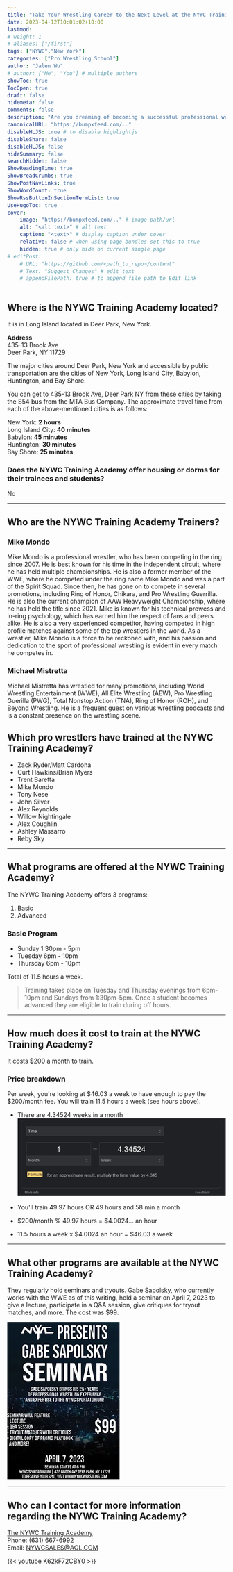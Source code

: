 ```yaml
---
title: "Take Your Wrestling Career to the Next Level at the NYWC Training Academy"
date: 2023-04-12T10:01:02+10:00
lastmod:
# weight: 1
# aliases: ["/first"]
tags: ["NYWC","New York"]
categories: ["Pro Wrestling School"]
author: "Jalen Wu"
# author: ["Me", "You"] # multiple authors
showToc: true
TocOpen: true
draft: false
hidemeta: false
comments: false
description: "Are you dreaming of becoming a successful professional wrestler? Do you want to learn from experienced trainers who have worked with WWE, ROH, and other top promotions? Look no further than NYWC Training Academy, Long Island's oldest and most successful wrestling school. With a proven track record of producing dynamic wrestlers who have gone on to work with WWE, AEW, Impact, and NJPW, NYWC offers comprehensive training led by top trainers Mike Mondo and Michael Mistretta. From the basics to advanced techniques, you'll learn everything you need to know to be successful in the industry. Join the ranks of NYWC graduates like Zack Ryder/Matt Cardona, Curt Hawkins/Brian Myers, Tony Nese, and more. Training is affordable at just $200 per month, with flexible scheduling options available. Don't wait to take your wrestling career to the next level – enroll in NYWC Training Academy today!"
canonicalURL: "https://bumpxfeed.com/.."
disableHLJS: true # to disable highlightjs
disableShare: false
disableHLJS: false
hideSummary: false
searchHidden: false
ShowReadingTime: true
ShowBreadCrumbs: true
ShowPostNavLinks: true
ShowWordCount: true
ShowRssButtonInSectionTermList: true
UseHugoToc: true
cover:
    image: "https://bumpxfeed.com/.." # image path/url
    alt: "<alt text>" # alt text
    caption: "<text>" # display caption under cover
    relative: false # when using page bundles set this to true
    hidden: true # only hide on current single page
# editPost:
    # URL: "https://github.com/<path_to_repo>/content"
    # Text: "Suggest Changes" # edit text
    # appendFilePath: true # to append file path to Edit link
---
```


## Where is the NYWC Training Academy located?
It is in Long Island located in Deer Park, New York.

**Address**  
435-13 Brook Ave  
Deer Park, NY 11729  

The major cities around Deer Park, New York and accessible by public transportation are the cities of New York, Long Island City, Babylon, Huntington, and Bay Shore.

You can get to 435-13 Brook Ave, Deer Park NY from these cities by taking the S54 bus from the MTA Bus Company. The approximate travel time from each of the above-mentioned cities is as follows:

New York: **2 hours**  
Long Island City: **40 minutes**  
Babylon: **45 minutes**    
Huntington: **30 minutes**  
Bay Shore: **25 minutes**

### Does the NYWC Training Academy offer housing or dorms for their trainees and students?
No

---

## Who are the NYWC Training Academy Trainers?
### Mike Mondo
Mike Mondo is a professional wrestler, who has been competing in the ring since 2007. He is best known for his time in the independent circuit, where he has held multiple championships. He is also a former member of the WWE, where he competed under the ring name Mike Mondo and was a part of the Spirit Squad. Since then, he has gone on to compete in several promotions, including Ring of Honor, Chikara, and Pro Wrestling Guerrilla. He is also the current champion of AAW Heavyweight Championship, where he has held the title since 2021. Mike is known for his technical prowess and in-ring psychology, which has earned him the respect of fans and peers alike. He is also a very experienced competitor, having competed in high profile matches against some of the top wrestlers in the world. As a wrestler, Mike Mondo is a force to be reckoned with, and his passion and dedication to the sport of professional wrestling is evident in every match he competes in.

### Michael Mistretta
Michael Mistretta has wrestled for many promotions, including World Wrestling Entertainment (WWE), All Elite Wrestling (AEW), Pro Wrestling Guerilla (PWG), Total Nonstop Action (TNA), Ring of Honor (ROH), and Beyond Wrestling. He is a frequent guest on various wrestling podcasts and is a constant presence on the wrestling scene.

## Which pro wrestlers have trained at the NYWC Training Academy?

* Zack Ryder/Matt Cardona
* Curt Hawkins/Brian Myers
* Trent Baretta
* Mike Mondo
* Tony Nese
* John Silver
* Alex Reynolds
* Willow Nightingale
* Alex Coughlin
* Ashley Massarro
* Reby Sky

---

## What programs are offered at the NYWC Training Academy?
The NYWC Training Academy offers 3 programs:
1. Basic
2. Advanced

### Basic Program
* Sunday 1:30pm - 5pm
* Tuesday 6pm - 10pm
* Thursday 6pm - 10pm

Total of 11.5 hours a week.
>Training takes place on Tuesday and Thursday evenings from 6pm-10pm and Sundays from 1:30pm-5pm. Once a student becomes advanced they are eligible to train during off hours.


---

## How much does it cost to train at the NYWC Training Academy?
It costs $200 a month to train.

### Price breakdown
Per week, you're looking at $46.03 a week to have enough to pay the $200/month fee.
You will train 11.5 hours a week (see hours above).
  - There are 4.34524 weeks in a month
  ![Per Google, there are 4.34524 weeks in a month](monthweek.png)

  - You'll train 49.97 hours OR 49 hours and 58 min a month
  - $200/month % 49.97 hours = $4.0024... an hour
  - 11.5 hours a week x $4.0024 an hour = $46.03 a week
---

## What other programs are available at the NYWC Training Academy?
They regularly hold seminars and tryouts. Gabe Sapolsky, who currently works with the WWE as of this writing, held a seminar on April 7, 2023 to give a lecture, participate in a Q&A session, give critiques for tryout matches, and more. The cost was $99.

![Gabe Sapolsky will be at the NYC Sportatorium on April 7, 2023 to hold a seminar for aspiring pro wrestlers](seminar.png)

---

## Who can I contact for more information regarding the NYWC Training Academy?

[The NYWC Training Academy](https://www.nywcwrestling.com/training-academy)  
Phone: (631) 667-6992   
Email: NYWCSALES@AOL.COM

{{< youtube K62kF72CBY0 >}}
